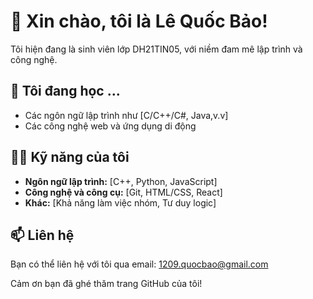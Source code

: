 # 👋 Xin chào, tôi là Lê Quốc Bảo!

Tôi hiện đang là sinh viên lớp DH21TIN05, với niềm đam mê lập trình và công nghệ.

## 🌱 Tôi đang học ...

- Các ngôn ngữ lập trình như [C/C++/C#, Java,v.v]
- Các công nghệ web và ứng dụng di động

## 👨‍💻 Kỹ năng của tôi

- **Ngôn ngữ lập trình:** [C++, Python, JavaScript]
- **Công nghệ và công cụ:** [Git, HTML/CSS, React]
- **Khác:** [Khả năng làm việc nhóm, Tư duy logic]


## 📫 Liên hệ

Bạn có thể liên hệ với tôi qua email: [1209.quocbao@gmail.com](mailto:1209.quocbao@gmail.com)

Cảm ơn bạn đã ghé thăm trang GitHub của tôi!
